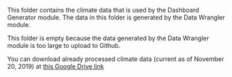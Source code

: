 This folder contains the climate data that is used by the Dashboard Generator module. The data in this folder is generated by the Data Wrangler module.

This folder is empty because the data generated by the Data Wrangler module is too large to upload to Github.

You can download already processed climate data (current as of November 20, 2019) at [this Google Drive link](https://drive.google.com/open?id=1l4JAwE8QZPNYDkXlmjuyv8MymG89fhie)
